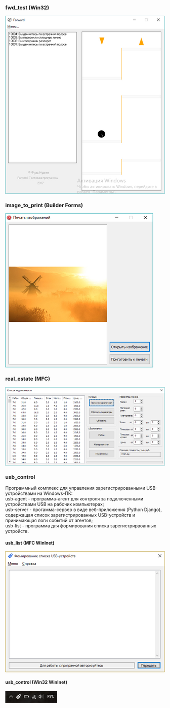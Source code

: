 ### fwd_test (Win32)

![fwd_test](/img/fwd.jpg)

### image_to_print (Builder Forms)

![fwd_test](/img/image_to_print.jpg)

### real_estate (MFC)

![fwd_test](/img/real_estate.jpg)

### usb_control

Программный комплекс для управления зарегистрированными USB-устройствами на Windows-ПК:  
usb-agent - программа-агент для контроля за подключенными устройствами USB на рабочих компьютерах;  
usb-server - прогамма-сервер в виде веб-приложения (Python Django), содержащая список зарегистрированных USB-устройств и принимающая логи событий от агентов;  
usb-list - программа для формирования списка зарегистрирвоанных устройств.  

#### usb_list (MFC WinInet)
![usb_list](/img/usb_list.jpg)

#### usb_control (Win32 WinInet)
![usb_control](/img/usb_agent.PNG)
